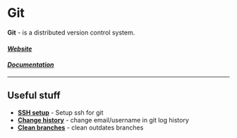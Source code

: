 # Git

**Git** - is a distributed version control system.

#### [*Website*](https://git-scm.com/)

#### [*Documentation*](https://git-scm.com/doc/)

---

## Useful stuff

* **[SSH setup](/git/ssh.md)** - Setup ssh for git
* **[Change history](/git/change-history.md)** - change email/username in git log history
* **[Clean branches](/git/clean-branches.md)** - clean outdates branches
